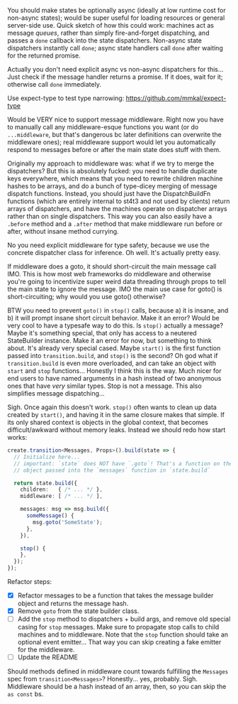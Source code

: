 You should make states be optionally async (ideally at low runtime cost for
non-async states); would be super useful for loading resources or general
server-side use. Quick sketch of how this could work: machines act as message
*queues*, rather than simply fire-and-forget dispatching, and passes a `done`
callback into the state dispatchers. Non-async state dispatchers instantly call
`done`; async state handlers call `done` after waiting for the returned
promise.

Actually you don't need explicit async vs non-async dispatchers for this...
Just check if the message handler returns a promise. If it does, wait for it;
otherwise call `done` immediately.

Use expect-type to test type narrowing: https://github.com/mmkal/expect-type

Would be VERY nice to support message middleware. Right now you have to
manually call any middleware-esque functions you want (or do `...middleware`,
but that's dangerous bc later definitions can overwrite the middleware ones);
real middleware support would let you automatically respond to messages before
or after the main state does stuff with them.

Originally my approach to middleware was: what if we try to merge the
dispatchers? But this is absolutely fucked: you need to handle duplicate keys
everywhere, which means that you need to rewrite children machine hashes to be
arrays, and do a bunch of type-dicey merging of message dispatch functions.
Instead, you should just have the DispatchBuildFn functions (which are entirely
internal to st4t3 and not used by clients) return arrays of dispatchers, and
have the machines operate on dispatcher arrays rather than on single
dispatchers. This way you can also easily have a `.before` method and a
`.after` method that make middleware run before or after, without insane method
currying.

No you need explicit middleware for type safety, because we use the concrete
dispatcher class for inference. Oh well. It's actually pretty easy.

If middleware does a goto, it should short-circuit the main message call IMO.
This is how most web frameworks do middleware and otherwise you're going to
incentivize super weird data threading through props to tell the main state to
ignore the message. IMO the main use case for goto() is short-circuiting; why
would you use goto() otherwise?

BTW you need to prevent `goto()` in `stop()` calls, because a) it is insane,
and b) it will prompt insane short circuit behavior. Make it an error? Would be
very cool to have a typesafe way to do this. Is `stop()` actually a message?
Maybe it's something special, that only has access to a neutered StateBuilder
instance. Make it an error for now, but something to think about. It's already
very special cased. Maybe `start()` is the first function passed into
`transition.build`, and `stop()` is the second? Oh god what if
`transition.build` is even more overloaded, and can take an object with `start`
and `stop` functions... Honestly I think this is the way. Much nicer for end
users to have named arguments in a hash instead of two anonymous ones that have
*very* similar types. Stop is not a message. This also simplifies message
dispatching...

Sigh. Once again this doesn't work. `stop()` often wants to clean up data
created by `start()`, and having it in the same closure makes that simple. If
its only shared context is objects in the global context, that becomes
difficult/awkward without memory leaks. Instead we should redo how start works:

```typescript
create.transition<Messages, Props>().build(state => {
  // Initialize here...
  // important: `state` does NOT have `.goto`! That's a function on the `msg`
  // object passed into the `messages` function in `state.build`

  return state.build({
    children:   { /* ... */ },
    middleware: [ /* ... */ ],

    messages: msg => msg.build({
      someMessage() {
        msg.goto('SomeState');
      },
    }),

    stop() {
    },
  });
});
```

Refactor steps:

* [x] Refactor messages to be a function that takes the message builder object
  and returns the message hash.
* [x] Remove `goto` from the state builder class.
* [ ] Add the `stop` method to dispatchers + build args, and remove old special
  casing for `stop` messages. Make sure to propagate stop calls to child
  machines and to middleware. Note that the `stop` function should take an
  optional event emitter... That way you can skip creating a fake emitter for
  the middleware.
* [ ] Update the README

Should methods defined in middleware count towards fulfilling the `Messages`
spec from `transition<Messages>`? Honestly... yes, probably. Sigh. Middleware
should be a hash instead of an array, then, so you can skip the `as const` bs.
